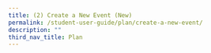 ```yaml
---
title: (2) Create a New Event (New)
permalink: /student-user-guide/plan/create-a-new-event/
description: ""
third_nav_title: Plan
---
```

